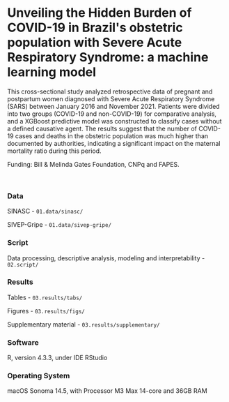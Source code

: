 # Unveiling the Hidden Burden of COVID-19 in Brazil's obstetric population with Severe Acute Respiratory Syndrome: a machine learning model

This cross-sectional study analyzed retrospective data of pregnant and postpartum women diagnosed with Severe Acute Respiratory Syndrome (SARS) between January 2016 and November 2021. Patients were divided into two groups (COVID-19 and non-COVID-19) for comparative analysis, and a XGBoost predictive model was constructed to classify cases without a defined causative agent. The results suggest that the number of COVID-19 cases and deaths in the obstetric population was much higher than documented by authorities, indicating a significant impact on the maternal mortality ratio during this period.

Funding: Bill & Melinda Gates Foundation, CNPq and FAPES.

<br>

### Data

SINASC - `01.data/sinasc/`

SIVEP-Gripe - `01.data/sivep-gripe/`

### Script

Data processing, descriptive analysis, modeling and interpretability - `02.script/`

### Results

Tables - `03.results/tabs/`

Figures - `03.results/figs/`

Supplementary material - `03.results/supplementary/`

### Software

R, version 4.3.3, under IDE RStudio

### Operating System

macOS Sonoma 14.5, with Processor M3 Max 14-core and 36GB RAM
